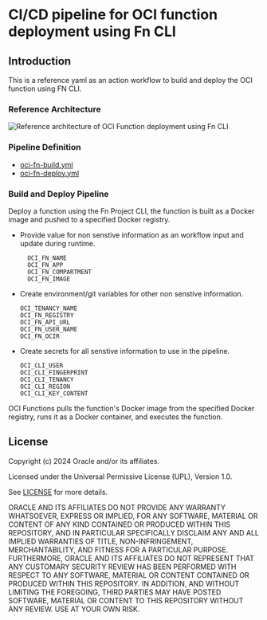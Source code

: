 # CI/CD pipeline for OCI function deployment using Fn CLI

## Introduction
This is a reference yaml as an action workflow to build and deploy the OCI function using FN CLI.

### Reference Architecture

![Reference architecture of OCI Function deployment using Fn CLI](https://github.com/user-attachments/assets/6e541cc3-f40b-452e-bb93-bce84927f7d9)

### Pipeline Definition
- [oci-fn-build.yml](.github/workflows/oci-fn-build.yml)
- [oci-fn-deploy.yml](.github/workflows/oci-fn-deploy.yml)

### Build and Deploy Pipeline

Deploy a function using the Fn Project CLI, the function is built as a Docker image and pushed to a specified Docker registry. 

- Provide value for non senstive information as an workflow input and update during runtime.

    ```
      OCI_FN_NAME
      OCI_FN_APP
      OCI_FN_COMPARTMENT
      OCI_FN_IMAGE
    ````

- Create environment/git variables for other non senstive information.
  
  ```
  OCI_TENANCY_NAME
  OCI_FN_REGISTRY
  OCI_FN_API_URL
  OCI_FN_USER_NAME
  OCI_FN_OCIR
  ```

- Create secrets for all senstive information to use in the pipeline.
    ```
    OCI_CLI_USER
    OCI_CLI_FINGERPRINT
    OCI_CLI_TENANCY
    OCI_CLI_REGION         
    OCI_CLI_KEY_CONTENT    
    ```

OCI Functions pulls the function's Docker image from the specified Docker registry, runs it as a Docker container, and executes the function.

## License
Copyright (c) 2024 Oracle and/or its affiliates.

Licensed under the Universal Permissive License (UPL), Version 1.0.

See [LICENSE](LICENSE) for more details.

ORACLE AND ITS AFFILIATES DO NOT PROVIDE ANY WARRANTY WHATSOEVER, EXPRESS OR IMPLIED, FOR ANY SOFTWARE, MATERIAL OR CONTENT OF ANY KIND CONTAINED OR PRODUCED WITHIN THIS REPOSITORY, AND IN PARTICULAR SPECIFICALLY DISCLAIM ANY AND ALL IMPLIED WARRANTIES OF TITLE, NON-INFRINGEMENT, MERCHANTABILITY, AND FITNESS FOR A PARTICULAR PURPOSE.  FURTHERMORE, ORACLE AND ITS AFFILIATES DO NOT REPRESENT THAT ANY CUSTOMARY SECURITY REVIEW HAS BEEN PERFORMED WITH RESPECT TO ANY SOFTWARE, MATERIAL OR CONTENT CONTAINED OR PRODUCED WITHIN THIS REPOSITORY. IN ADDITION, AND WITHOUT LIMITING THE FOREGOING, THIRD PARTIES MAY HAVE POSTED SOFTWARE, MATERIAL OR CONTENT TO THIS REPOSITORY WITHOUT ANY REVIEW. USE AT YOUR OWN RISK. 
